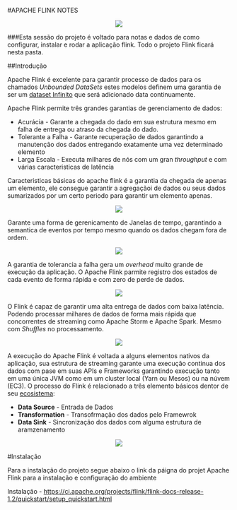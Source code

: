 #APACHE FLINK NOTES

<p align="center">
	<a href="https://flink.apache.org/">
		<img src="http://10minbasics.com/wp-content/uploads/2015/10/flink.png">
	</a>
</p>

###Esta sessão do projeto é voltado para notas e dados de como configurar, instalar e rodar a aplicação flink. Todo o projeto Flink ficará nesta pasta.

##Introdução
<p>
	Apache Flink é excelente para garantir processo de dados para os chamados <i> Unbounded DataSets </i> estes modelos definem uma garantia de ser um <a href="https://flink.apache.org/introduction.html#continuous-processing-for-unbounded-datasets">dataset Infinito</a> que será adicionado data continuamente.
</p>
<p>
	Apache Flink permite três grandes garantias de gerenciamento de dados:
	<ul>
		<li> Acurácia - Garante a chegada do dado em sua estrutura mesmo em falha de entrega ou atraso da chegada do dado. </li>
		<li> Tolerante a Falha - Garante recuperação de dados garantindo a manutenção dos dados entregando exatamente uma vez determinado elemento </li>
		<li> Larga Escala - Executa milhares de nós com um gran <i> throughput </i> e com várias caracteristicas de latência </li>
	</ul>
</p>
<p>
	Caracteristicas básicas do apache flink é a garantia da chegada de apenas um elemento, ele consegue garantir a agregaçãoi de dados ou seus dados sumarizados por um certo periodo para garantir um elemento apenas.
</p>
<p align="center">
	<img src="https://flink.apache.org/img/exactly_once_state.png">
</p>
<p>
	Garante uma forma de gerenicamento de Janelas de tempo, garantindo a semantica de eventos por tempo mesmo quando os dados chegam fora de ordem.
</p>
<p align="center">
	<img src="https://flink.apache.org/img/out_of_order_stream.png">
</p>
<p>
	A garantia de tolerancia a falha gera um <i>overhead</i> muito grande de execução da aplicação. O Apache Flink parmite registro dos estados de cada evento de forma rápida e com zero de perde de dados.
</p>
<p align="center">
	<img src="https://flink.apache.org/img/distributed_snapshots.png">
</p>
<p>
	O Flink é capaz de garantir uma alta entrega de dados com baixa latência. Podendo processar milhares de dados de forma mais rápida que concorrentes de streaming como Apache Storm e Apache Spark. Mesmo com <i>Shuffles</i> no processamento.
</p>
<p align="center">
	<img src="https://flink.apache.org/img/streaming_performance.png">
</p>
<p>
	A execução do Apache Flink é voltada a alguns elementos nativos da aplicação, sua estrutura de streaming garante uma execução continua dos dados com pase em suas APIs e Frameworks garantindo execução tanto em uma única JVM como em um cluster local (Yarn ou Mesos) ou na núvem (EC3). O processo do Flink é relacionado a três elemento básicos dentor de seu <a href="https://flink.apache.org/ecosystem.html">ecosistema</a>:
	<ul>
		<li><b>Data Source</b> - Entrada de Dados</li>
		<li><b>Transformation</b> - Transofrmação dos dados pelo Framewrok</li>
		<li><b>Data Sink</b> - Sincronização dos dados com alguma estrutura de aramzenamento</li>
	</ul>
</p>
<p align="center">
	<img src="https://flink.apache.org/img/source-transform-sink-update.png">
</p>

#Instalação

Para a instalação do projeto segue abaixo o link da páigna do projet Apache Flink para a instalação e configuração do ambiente

Instalação - https://ci.apache.org/projects/flink/flink-docs-release-1.2/quickstart/setup_quickstart.html